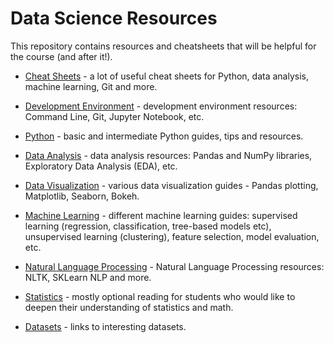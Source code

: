 # Data Science Resources

This repository contains resources and cheatsheets that will be helpful for the course (and after it!). 

- [Cheat Sheets](Cheat-Sheets) - a lot of useful cheat sheets for Python, data analysis, machine learning, Git and more.

- [Development Environment](Enviroment.md) - development environment resources: Command Line, Git, Jupyter Notebook, etc. 

- [Python](Python.md) - basic and intermediate Python guides, tips and resources.

- [Data Analysis](Data-Analysis.md) - data analysis resources: Pandas and NumPy libraries, Exploratory Data Analysis (EDA), etc.

- [Data Visualization](Data-Visualization.md) - various data visualization guides - Pandas plotting, Matplotlib, Seaborn, Bokeh. 

- [Machine Learning](Machine-Learning.md) - different machine learning guides: supervised learning (regression, classification, tree-based models etc), unsupervised learning (clustering), feature selection, model evaluation, etc. 

- [Natural Language Processing](NLP.md) - Natural Language Processing resources: NLTK, SKLearn NLP and more.

- [Statistics](Statistics.md) - mostly optional reading for students who would like to deepen their understanding of statistics and math.

- [Datasets](Datasets.md) -  links to interesting datasets.
